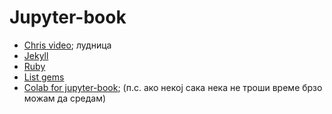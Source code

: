 # Jupyter-book
- [Chris video](https://www.youtube.com/watch?v=uJ603ZQQAuQ); лудница 
- [Jekyll](https://jekyllrb.com/docs/step-by-step/10-deployment/)
- [Ruby](https://www.ruby-lang.org/en/downloads/)
- [List gems](https://stackoverflow.com/questions/5177634/list-of-installed-gems)
- [Colab for jupyter-book](http://tigue.com/jupyter_book_to_colab/); (п.с. ако некој сака нека не троши време брзо можам да средам)
